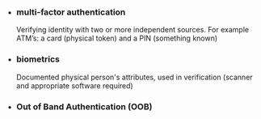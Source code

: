 * ### multi-factor authentication
    Verifying identity with two or more independent sources. For example ATM’s: a card (physical token) and a PIN (something known)
* ### biometrics
    Documented physical person's attributes, used in verification (scanner and appropriate software required)
* ### Out of Band Authentication (OOB)
    
